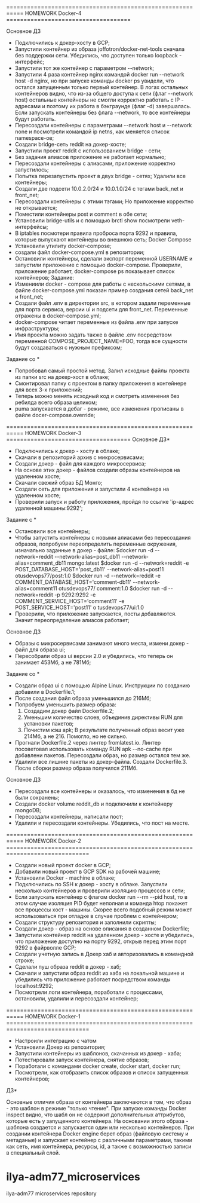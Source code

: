 =========================================================== HOMEWORK Docker-4 ====================================

Основное ДЗ

- Подключились к докер-хосту в GCP;
- Запустили контейнер из образа joffotron/docker-net-tools cначала без
  поддержки сети. Убедились, что доступен только loopback - интерфейс;
- Запустили тот же контейнер с параметром --network;
- Запустили 4 раза контейнер nginx командой docker run --network host -d nginx,
  но при запуске команды docker ps увидели, что остался запущенным только первый
  контейнер. В логах остальных контейнеров видно, что из-за общего доступа к сети
  (флаг --network host) остальные контейнеры не смогли корректно работать с IP - адресами
  и поэтому их работа в бэкграунде (флаг -d) завершалась. Если запускать контейнеры без
  флага --network, то все контейнеры будут работать.
- Пересоздали контейнеры с параметрами --network host и --network none и посмотрели командой ip netns,
  как меняется список namespace-ов; 
- Создали bridge-сеть reddit на докер-хосте;
- Запустили проект reddit с использованием bridge - сети;
- Без задания алиасов приложение не работает нормально;
- Пересоздали контейнеры с алиасами, приложение корректно запустилось;
- Попытка перезапустить проект в двух bridge - сетях; Удалили все контейнеры;
- Cоздали две подсети 10.0.2.0/24 и 10.0.1.0/24 с тегами back_net и front_net;
- Пересоздали контейнеры с этими тэгами; Но приложение корректно не открывается;
- Поместили контейнеры post и comment в обе сети;
- Установили bridge-utils и с помощью brctl show посмотрели veth-интерфейсы;
- В iptables посмотери правила проброса порта 9292 и правила, которые выпускают контейнеры во внешнюю сеть;
Docker Compose
- Установили утилиту docker-compose;
- создали файл docker-compose.yml в репозитории;
- Остановили контейнеры, сделали экспорт переменной USERNAME и запустили приложение
  с помощью docker-compose. Проверили, приложение работает, docker-compose ps показывает список
  контейнеров;
Задание:
- Измениили docker - compose для работы с нескольскими сетями, в файле docker-compose.yml
  показан пример создания сетей back_net и front_net;
- Создали файл .env в директории src, в котором задали переменные для порта сервиса, версии ui
  и подсети для front_net. Переменные отражены в docker-compose.yml;
- docker-compose читает переменные из файла .env при запуске инфраструктуры;
- Имя проекта можно задать также в файле .env посредством переменной COMPOSE_PROJECT_NAME=FOO,
  тогда все сущности будут создаваться с нужным префиксом;

Задание со *

- Попробовал самый простой метод. Залил исходные файлы проекта из папки src на докер-хост в облаке;
- Смонтировал папку с проектом в папку приложения в контейнере для всех 3-х приложений; 
- Теперь можно менять исходный код и смотреть изменения без ребилда всего образа целиком;
- puma запускается в дебаг - режиме, все изменения прописаны в файле docer-compose.override;

=========================================================== HOMEWORK Docker-3 ====================================
Основное ДЗ*
- Подключились к докер - хосту в облаке;
- Скачали в репозиторий архив с микросервисами;
- Создали докер - файл для каждого микросервиса;
- На основе этих докер - файлов создали образы контейнеров на удаленном хосте;
- Скачали свежий образ БД Монго;
- Создали сеть для приложения и запустили 4 контейнера на удаленном хосте;
- Проверили запуск и работу приложения, пройдя по ссылке 'ip-адрес удаленной машины:9292';

Задание с *

- Остановили все контейнеры;
- Чтобы запустить контейнеры с новыми алиасами без пересоздания образов, попробуем переопределить
  переменные окружения, изначально заданные в докер - файле:
  $docker run -d --network=reddit --network-alias=post_db11 --network-alias=comment_db11 mongo:latest
  $docker run -d --network=reddit -e POST_DATABASE_HOST='post_db11' --network-alias=post11 otusdevops77/post:1.0
  $docker run -d --network=reddit -e COMMENT_DATABASE_HOST='comment-db11' --network-alias=comment11 otusdevops77/   comment:1.0
  $docker run -d --network=reddit -p 9292:9292 -e COMMENT_SERVICE_HOST='comment11' -e POST_SERVICE_HOST='post11' o  tusdevops77/ui:1.0
- Проверили, что приложение запускается, посты добавляются. Значит переопределение алиасов работает;

Основное ДЗ

- Образы с микросервисами занимают много места, измени докер - файл для образа ui;
- Пересобрали образ ui версии 2.0 и убедились, что теперь он занимает 453Мб, а не 781Мб;

Задание со *

- Создали образ ui с помощью Alpine Linux. Инструкции по созданию добавили в Dockerfile.1;
- После создания файл образа уменьшился до 216Мб;
- Попробуем уменьшить размер образа:
  1. Создадим докер файл Dockerfile.2;
  2. Уменьшим количество слоев, объединив директивы RUN для установки пакетов;
  3. Почистим кэш apk;
  В результате полученный образ весит уже 214Мб, а не 216. Помогло, но не сильно.
- Прогнали Dockerfile.2 через линтер fromlatest.io. Линтер посоветовал использовать
  команду RUN apk --no-cache при добавлени пакетов. Пересоздали образ, но размер остался
  тем же.
- Удалили все лишние пакеты из докер-файла. Создали Dockerfile.3. После сборки размер образа
  получился 211Мб.

Основное ДЗ

- Пересоздали все контейнеры и оказалось, что изменения в бд не были сохранены;
- Создали docker volume reddit_db и подключили к контейнеру mongoDB;
- Пересоздали контейнеры, написали пост;
- Удалили и пересоздали контейнеры. Убедились, что пост на месте.




=========================================================== HOMEWORK Docker-2 ==============================================================================

- Создали новый проект docker в GCP;
- Добавили новый проект в GCP SDK на рабочей машине;
- Установили Docker - machine в облаке;
- Подключились по SSH к докер - хосту в облаке. Запустили несколько контейнеров и проверили
  изоляцию процессов и сети; 
- Если запускать контейнер с флагом docker run --rm --pid host, то в этом случае изоляция PID будет неполная и команда htop
  покажет все процессы хост - машины. Скорее всего подобный режим может использоваться при отладке в случае проблем с контейнером;
- Создали структуру репозитория и заполнили скрипты;
- Создали докер - образ на основе описания в созданном Dockerfile;
- Запустили контейнер reddit на удаленном докер - хосте и убедились, что приложение доступно на порту 9292,
  открыв перед этим порт 9292 в файрволле GCP;
- Создали учетную запись в Докер хаб и авторизовались в командной строке;
- Сделали пуш образа reddit в докер - хаб;
- Скачали и запустили образ reddit из хаба на локальной машине и убедились что приложение работает
  посредством команды localhost:9292;
- Посмотрели логи контейнера, поработали с процессами, остановили, удалили и пересоздали контейнер; 



=========================================================== HOMEWORK Docker-1 ==============================================================================


-  Настроили интеграцию с чатом
-  Установили Докер из репозитория;
-  Запустили контейнеры из шаблонов, скачанных из докер - хаба;
-  Потестировали запуск контейнера, снятие образов;
-  Поработали с командами docker create, docker start, docker run;
-  Посмотрели, как отобразить список образов и список запущенных контейнеров;



ДЗ*

Основные отличия образа от контейнера заключаются в том, что образ - это шаблон в режиме "только чтение". При запуске команды Docker inspect видно, что шабл
он не содержит дополнительных аттрибутов, которые есть у запущенного контейнера.
На основании этого образа - шаблона создается и запускается один или несколько контейнеров. При создании контейнера Docker engine берет образ (файловую систему и метаданые) и запускает контейнер с различными параметрами, такими как сеть, имя контейнера, ресурсы, id, а также с возможностью записи в специальный слой.


# ilya-adm77_microservices
ilya-adm77 microservices repository
